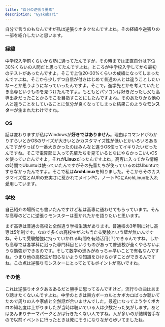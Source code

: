 ```yaml
---
title: "自分の逆張り要素"
description: "Gyakubari"
---
```


自分で言うのもなんですが私は逆張りオタクなんですよね。その経緯や逆張りの一部を紹介したいと思います。

### 経緯

中学校入学前くらいから塾に通ってたんですが，その時までは正直自分は下位30%くらいの人間だと思ってたんですよね。ところが中学校入学してから最初のテストがあったんですよ。そこで上位20-30%くらいの成績になってしまったんですよね。そこから少しずつ自信が付きはじめて普通の人とは違うことしたいなーとか思うようになっていったんですよ。そこで，進学先とかを考えていたとき高専というものを見つけたんですよ。もともとパソコンは好きだったし父も高専出身だったことからそこを目指すことにしたんですよね。そのあたりから他の人と違うことをしていることに気分が良くなってしまった結果このような**モンスター**が生まれたわけですね。

### OS

話は変わりますが私はWindowsが**好きではありません**。理由はコマンドがわかりずらいとかOSのサイズが大きいとかカスタマイズ性が低いとかいろいろあるんですがやっぱり一番大きかったのはみんなと違うOS使ってイキりたいだったんですね。そこで電算部に入って先輩たちを見ているとなにやらかっこいいOSを使っていたんですよ。それが**Linux**だったんですよね。高専に入ってから情報の時間でUbuntuは使っていたんですがその先輩たちが使っているのはUbuntuですらなかったんですよ。そこで私は**ArchLinux**を知りました。そこからそのカスタマイズ性とAURの充実さに惹かれてメインPC，ノートPCにArchLinuxを入れ愛用しています。

### 学校

自己紹介の場所にも書いたんですけど私は高専に通わせてもらっています。そんな高専のどこに逆張りモンスターは惹かれたかを語りたいと思います。

まず高専は普通の高校と全然違う学校生活があります。普通校の3年制に対し高専は5年制です。なので多くの高校生がぶち当たる受験という壁が無いんですね。そして受験勉強に持っていかれる時間を有効活用(？)できるんですね。しかも高専では各学科に沿った専門科目というものがあって普通校が全くやらないような勉強ができるのです。そして数学の進みがめっちゃ早いことで有名なんですね。つまり他の高校生が知らないような知識をひけらかすことができるんですね。この点は逆張りモンスターにとってとてもポイントが高いですね。

### その他

これは逆張りオタクあるあるだと勝手に思ってるんですけど，流行りの曲はあまり聴きたくないんですよね。中学のときは東方ボーカルとかボカロばっか聴いてたので周りの人や家族と全然話が合いませんでした。最近になってようやくボカロの知名度は上がりましたが当時は聴いている人は少数だった気がします。あとはあんまりテーマパークとかは行きたくない人ですね。人が多いのが結構苦手なので以前イベントに行ったときは死にそうになりながら歩いてましたね。
